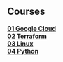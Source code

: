 ## Courses

<div align="justify">

[**01 Google Cloud**](https://github.com/benweston/benweston/blob/main/courses/01-google-cloud.md#google-cloud)   
[**02 Terraform**](https://github.com/benweston/benweston/blob/main/courses/02-terraform.md#terraform)   
[**03 Linux**](https://github.com/benweston/benweston/blob/main/courses/03-linux.md#linux)   
[**04 Python**](https://github.com/benweston/benweston/blob/main/courses/04-python.md#python)   

</div>
